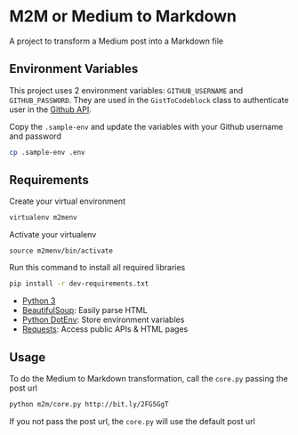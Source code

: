 # M2M or Medium to Markdown

A project to transform a Medium post into a Markdown file

## Environment Variables

This project uses 2 environment variables: `GITHUB_USERNAME` and `GITHUB_PASSWORD`. They are used in the `GistToCodeblock` class to authenticate user in the [Github API](https://developer.github.com/v3/gists/).

Copy the `.sample-env` and update the variables with your Github username and password

```bash
cp .sample-env .env
```

## Requirements

Create your virtual environment

```bash
virtualenv m2menv
```

Activate your virtualenv

```base
source m2menv/bin/activate
```

Run this command to install all required libraries
```bash
pip install -r dev-requirements.txt
```

- [Python 3](https://docs.python.org/3/)
- [BeautifulSoup](https://www.crummy.com/software/BeautifulSoup/): Easily parse HTML
- [Python DotEnv](https://github.com/theskumar/python-dotenv): Store environment variables
- [Requests](https://github.com/requests/requests): Access public APIs & HTML pages

## Usage

To do the Medium to Markdown transformation, call the `core.py` passing the post url

```bash
python m2m/core.py http://bit.ly/2FG5GgT
```

If you not pass the post url, the `core.py` will use the default post url
